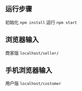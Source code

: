 ## 运行步骤
初始化
```npm install``` 
运行
```npm start```

## 浏览器输入
商家版
```localhost/seller/```

## 手机浏览器输入
用户版
```localhost/customer```
